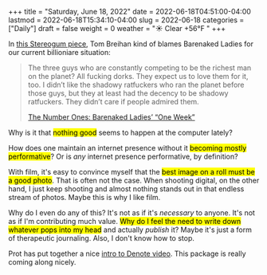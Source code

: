 +++
title = "Saturday, June 18, 2022"
date = 2022-06-18T04:51:00-04:00
lastmod = 2022-06-18T15:34:10-04:00
slug = 2022-06-18
categories = ["Daily"]
draft = false
weight = 0
weather = "☀️ Clear +56°F "
+++

In [this Stereogum piece](https://www.stereogum.com/2190488/the-number-ones-barenaked-ladies-one-week/columns/the-number-ones/amp/), Tom Breihan kind of blames Barenaked Ladies for our current billioniare situation:

> The three guys who are constantly competing to be the richest man on the planet? All fucking dorks. They expect us to love them for it, too. I didn’t like the shadowy ratfuckers who ran the planet before those guys, but they at least had the decency to be shadowy ratfuckers. They didn’t care if people admired them.
>
> [The Number Ones: Barenaked Ladies’ “One Week”](https://www.stereogum.com/2190488/the-number-ones-barenaked-ladies-one-week/columns/the-number-ones/amp/)

Why is it that <mark>nothing good</mark> seems to happen at the computer lately?

How does one maintain an internet presence without it <mark>becoming mostly performative</mark>? Or is _any_ internet presence performative, by definition?

With film, it's easy to convince myself that the <mark>best image on a roll must be a good photo</mark>. That is often not the case. When shooting digital, on the other hand, I just keep shooting and almost nothing stands out in that endless stream of photos. Maybe this is why I like film.

Why do I even do any of this? It's not as if it's _necessary_ to anyone. It's not as if I'm contributing much value. <mark>Why do I feel the need to write down whatever pops into my head</mark> and actually _publish_ it? Maybe it's just a form of therapeutic journaling. Also, I don't know how to stop.

Prot has put together a nice [intro to Denote video](https://www.youtube.com/watch?v=mLzFJcLpDFI). This package is really coming along nicely.

[//]: # "Exported with love from a post written in Org mode"
[//]: # "- https://github.com/kaushalmodi/ox-hugo"
